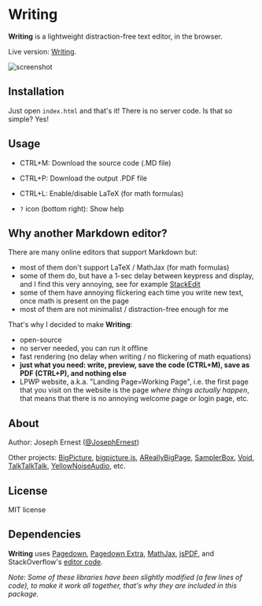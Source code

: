 Writing
=======

**Writing** is a lightweight distraction-free text editor, in the browser.

Live version: [Writing](https://josephernest.github.io/Writing/).

![screenshot]()


Installation
----
Just open `index.html` and that's it! There is no server code. Is that so simple? Yes!

Usage
----

* CTRL+M: Download the source code (.MD file)

* CTRL+P: Download the output .PDF file

* CTRL+L: Enable/disable LaTeX (for math formulas)

* `?` icon (bottom right): Show help


Why another Markdown editor?
----
There are many online editors that support Markdown but:

* most of them don't support LaTeX / MathJax (for math formulas)
* some of them do, but have a 1-sec delay between keypress and display, and I find this very annoying, see for example [StackEdit](https://www.stackedit.io)
* some of them have annoying flickering each time you write new text, once math is present on the page
* most of them are not minimalist / distraction-free enough for me

That's why I decided to make **Writing**:

* open-source
* no server needed, you can run it offline
* fast rendering (no delay when writing / no flickering of math equations)
* **just what you need: write, preview, save the code (CTRL+M), save as PDF (CTRL+P), and nothing else**
* LPWP website, a.k.a. "Landing Page=Working Page", i.e. the first page that you visit on the website is the page *where things actually happen*, that means that there is no annoying welcome page or login page, etc.

About
----
Author: Joseph Ernest ([@JosephErnest](https://twitter.com/JosephErnest))

Other projects: [BigPicture](http://bigpicture.bi), [bigpicture.js](https://github.com/josephernest/bigpicture.js), [AReallyBigPage](https://github.com/josephernest/AReallyBigPage), [SamplerBox](http://www.samplerbox.org), [Void](http://www.thisisvoid.org), [TalkTalkTalk](https://github.com/josephernest/TalkTalkTalk), [YellowNoiseAudio](http://www.yellownoiseaudio.com), etc.

License
----
MIT license

Dependencies
---
**Writing** uses [Pagedown](https://code.google.com/archive/p/pagedown/), [Pagedown Extra](https://github.com/jmcmanus/pagedown-extra), [MathJax](https://www.mathjax.org/), [jsPDF](https://github.com/MrRio/jsPDF), and StackOverflow's [editor code](https://gist.github.com/gdalgas/a652bce3a173ddc59f66).

*Note: Some of these libraries have been slightly modified (a few lines of code), to make it work all together, that's why they are included in this package.*